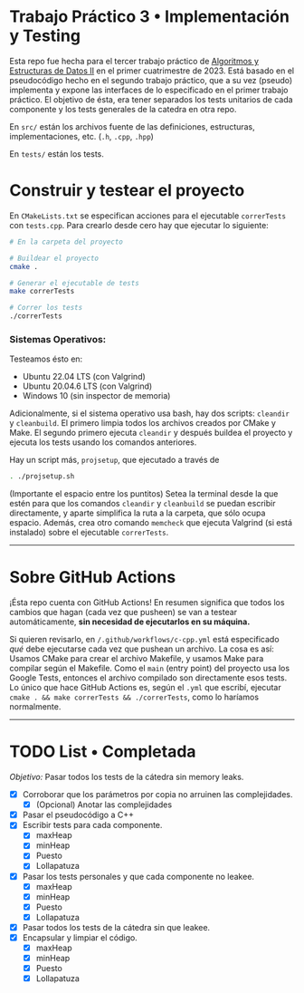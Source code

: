 # Trabajo Práctico 3 • Implementación y Testing

Esta repo fue hecha para el tercer trabajo práctico de [Algoritmos y Estructuras de Datos II](https://github.com/joangq/exactas/tree/main/COMP930004-AED2) en el primer cuatrimestre de 2023. Está basado en el pseudocódigo hecho en el segundo trabajo práctico, que a su vez (pseudo) implementa y expone las interfaces de lo especificado en el primer trabajo práctico. El objetivo de ésta, era tener separados los tests unitarios de cada componente y los tests generales de la catedra en otra repo.

En `src/` están los archivos fuente de las definiciones, estructuras, implementaciones, etc. (`.h`, `.cpp`, `.hpp`)

En `tests/` están los tests.

# Construir y testear el proyecto

En `CMakeLists.txt` se especifican acciones para el ejecutable `correrTests` con `tests.cpp`. Para crearlo desde cero hay que ejecutar lo siguiente:

```bash
# En la carpeta del proyecto

# Buildear el proyecto
cmake . 

# Generar el ejecutable de tests
make correrTests

# Correr los tests
./correrTests
```

### Sistemas Operativos:

Testeamos ésto en:
- Ubuntu 22.04 LTS (con Valgrind)
- Ubuntu 20.04.6 LTS (con Valgrind)
- Windows 10 (sin inspector de memoria)

Adicionalmente, si el sistema operativo usa bash, hay dos scripts: `cleandir` y `cleanbuild`.
El primero limpia todos los archivos creados por CMake y Make. El segundo primero ejecuta `cleandir` y después buildea el proyecto y ejecuta los tests usando los comandos anteriores.

Hay un script más, `projsetup`, que ejecutado a través de
```sh
. ./projsetup.sh
```

(Importante el espacio entre los puntitos)
Setea la terminal desde la que estén para que los comandos `cleandir` y `cleanbuild` se puedan escribir directamente, y aparte simplifica la ruta a la carpeta, que sólo ocupa espacio. Además, crea otro comando `memcheck` que ejecuta Valgrind (si está instalado) sobre el ejecutable `correrTests`.

---
# Sobre GitHub Actions

¡Ésta repo cuenta con GitHub Actions! En resumen significa que todos los cambios que hagan (cada vez que pusheen) se van a testear automáticamente, **sin necesidad de ejecutarlos en su máquina.**

Si quieren revisarlo, en `/.github/workflows/c-cpp.yml` está especificado _qué_ debe ejecutarse cada vez que pushean un archivo. La cosa es así: Usamos CMake para crear el archivo Makefile, y usamos Make para compilar según el Makefile. Como el `main` (entry point) del proyecto usa los Google Tests, entonces el archivo compilado son directamente esos tests. Lo único que hace GitHub Actions es, según el `.yml` que escribí, ejecutar `cmake . && make correrTests && ./correrTests`, como lo haríamos normalmente.

---

# TODO List • Completada
*Objetivo:* Pasar todos los tests de la cátedra sin memory leaks.

- [x] Corroborar que los parámetros por copia no arruinen las complejidades.
  - [x] (Opcional) Anotar las complejidades
- [x] Pasar el pseudocódigo a C++
- [x] Escribir tests para cada componente.
  - [x] maxHeap
  - [x] minHeap
  - [x] Puesto
  - [x] Lollapatuza
- [x] Pasar los tests personales y que cada componente no leakee.
  - [x] maxHeap
  - [x] minHeap
  - [x] Puesto
  - [x] Lollapatuza
- [x] Pasar todos los tests de la cátedra sin que leakee.
- [x] Encapsular y limpiar el código.
  - [x] maxHeap
  - [x] minHeap
  - [x] Puesto
  - [x] Lollapatuza
